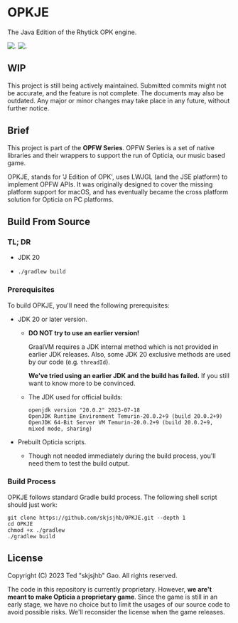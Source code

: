# OPKJE

The Java Edition of the Rhytick OPK engine.

![.](https://github.com/skjsjhb/OPKJE/actions/workflows/gradle.yml/badge.svg)
![.](https://github.com/skjsjhb/OPKJE/actions/workflows/codeql.yml/badge.svg)

## WIP

This project is still being actively maintained. Submitted commits might not be accurate, and the feature is not
complete. The documents may also be outdated. Any major or minor changes may take place in any future, without further
notice.

## Brief

This project is part of the **OPFW Series**. OPFW Series is a set of native libraries and their wrappers to support the
run of Opticia, our music based game.

OPKJE, stands for 'J Edition of OPK', uses LWJGL (and the JSE platform) to implement OPFW APIs. It was originally
designed to cover the missing platform support for macOS, and has eventually became the cross platform solution for
Opticia on PC platforms.

## Build From Source

### TL; DR

- JDK 20

- `./gradlew build`

### Prerequisites

To build OPKJE, you'll need the following prerequisites:

- JDK 20 or later version.

    - **DO NOT try to use an earlier version!**

      GraalVM requires a JDK internal method which is not provided in earlier JDK releases. Also, some JDK 20 exclusive
      methods are used by our code (e.g. `threadId`).

      **We've tried using an earlier JDK and the build has failed.** If you still want to know more to be convinced.

    - The JDK used for official builds:

      ```
      openjdk version "20.0.2" 2023-07-18
      OpenJDK Runtime Environment Temurin-20.0.2+9 (build 20.0.2+9)
      OpenJDK 64-Bit Server VM Temurin-20.0.2+9 (build 20.0.2+9, mixed mode, sharing)
      ```

- Prebuilt Opticia scripts.

    - Though not needed immediately during the build process, you'll need them to test the build output.

### Build Process

OPKJE follows standard Gradle build process. The following shell script should just work:

```shell
git clone https://github.com/skjsjhb/OPKJE.git --depth 1
cd OPKJE
chmod +x ./gradlew
./gradlew build
```

## License

Copyright (C) 2023 Ted "skjsjhb" Gao. All rights reserved.

The code in this repository is currently proprietary. However, **we are't meant to make Opticia a proprietary game**.
Since the game is still in an early stage, we have no choice but to limit the usages of our source code to avoid
possible risks. We'll reconsider the license when the game releases.
